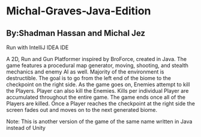 # Michal-Graves-Java-Edition
## By:Shadman Hassan and Michal Jez

Run with IntelliJ IDEA IDE

A 2D, Run and Gun Platformer inspired by BroForce, created in Java. The game features a procedural map generator, moving, shooting, and stealth mechanics and enemy AI as well. Majority of the environment is destructible. The goal is to go from the left end of the biome to the checkpoint on the right side. As the game goes on, Enemies attempt to kill the Players. Player can also kill the Enemies. Kills per individual Player are accumulated throughout the entire game. The game ends once all of the Players are killed. Once a Player reaches the checkpoint at the right side the screen fades out and moves on to the next generated biome.

Note: This is another version of the game of the same name written in Java instead of Unity
